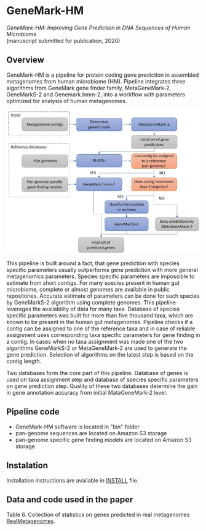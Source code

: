 # GeneMark-HM
_GeneMark-HM: Improving Gene Prediction in DNA Sequences of Human Microbiome_  
(manuscript submitted for publication, 2020)  

## Overview
GeneMark-HM is a pipeline for protein coding gene prediction in assembled metagenomes from human microbiome (HM). Pipeline integrates three algorithms from GeneMark gene finder family, MetaGeneMark-2, GeneMarkS-2 and Genemark.hmm-2, into a workflow with parameters optimized for analysis of human metagenomes. 

![diagrmm](./docs/diagramm.jpg)

This pipeline is built around a fact, that gene prediction with species specific parameters usually outperforms gene prediction with more general metagenomics parameters. Species specific parameters are impossible to estimate from short contigs. For many species present in human gut microbiome, complete or almost genomes are available in public repositories. Accurate estimate of parameters can be done for such species by GeneMarkS-2 algorithm using complete genomes. This pipeline leverages the availability of data for many taxa. Database of species specific parameters was built for more than five thousand taxa, which are known to be present in the human gut metagenomes. Pipeline checks if a contig can be assigned to one of the reference taxa and in case of reliable assignment uses corresponding taxa specific parameters for gene finding in a contig. In cases when no taxa assignment was made one of the two algorithms GeneMarkS-2 or MetaGeneMark-2 are used to generate the gene prediction. Selection of algorithms on the latest step is based on the contig length.

Two databases form the core part of this pipeline. Database of genes is used on taxa assignment step and database of species specific parameters on gene prediction step. Quality of these two databases determine the gain in gene annotation accuracy from initial MataGeneMark-2 level.

## Pipeline code
* GeneMark-HM software is located in "bin" folder
* pan-genome sequences are located on Amazon S3 storage
* pan-genome specific gene finding models are located on Amazon S3 storage

## Instalation
Installation instructions are available in [INSTALL](INSTALL) file.

## Data and code used in the paper

Table 6. Collection of statistics on genes predicted in real metagenomes [RealMetagenomes](RealMetagenomes). 


